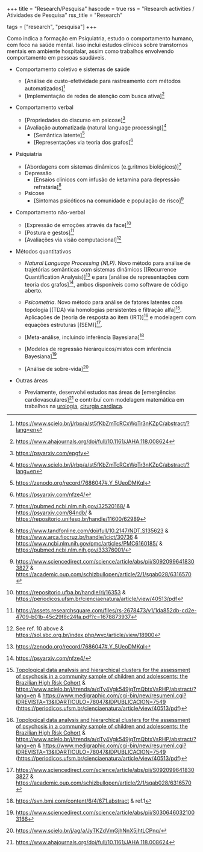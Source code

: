 +++
title = "Research/Pesquisa"
hascode = true
rss = "Research activities / Atividades de Pesquisa"
rss_title = "Research"

tags = ["research", "pesquisa"]
+++

Como indica a formação em Psiquiatria, estudo o comportamento humano, com foco na saúde mental. Isso inclui estudos clínicos sobre transtornos mentais em ambiente hospitalar, assim como trabalhos envolvendo comportamento em pessoas saudáveis. 

* Comportamento coletivo e sistemas de saúde
    * [Análise de custo-efetividade para rastreamento com métodos automatizados][^1]  
    * [Implementação de redes de atenção com busca ativa][^2]  

* Comportamento verbal
    * [Propriedades do discurso em psicose][^3]  
    * [Avaliação automatizada (natural language processing)][^1]  
        * [Semântica latente][^4]  
        * [Representações via teoria dos grafos][^5]  

* Psiquiatria
    * [Abordagens com sistemas dinâmicos (e.g.ritmos biológicos)][^6]  
    * Depressão
        * [Ensaios clínicos com infusão de ketamina para depressão refratária][^7]  
    * Psicose
        * [Sintomas psicóticos na comunidade e população de risco][^8]

* Comportamento não-verbal  
    * [Expressão de emoções através da face][^9]  
    * [Postura e gestos][^10]
    * [Avaliações via visão computacional][^11]
    

* Métodos quantitativos

    * *Natural Language Processing (NLP)*. Novo método para análise de trajetórias semânticas com sistemas dinâmicos [(Recurrence Quantification Analysis)][^4] e para [análise de representações com teoria dos grafos][^5], ambos disponíveis como software de código aberto.  
    * *Psicometria*. Novo método para análise de fatores latentes com topologia [(TDA) via homologias persistentes e filtração alfa][^12]. Aplicações de [teoria de resposta ao item (IRT)][^12] e modelagem com equações estruturas [(SEM)][^8].  

    * [Meta-análise, incluindo inferência Bayesiana][^13]  
    * [Modelos de regressão hierárquicos/mistos com inferência Bayesiana][^14]  
    * [Análise de sobre-vida][^15]

  
* Outras áreas
    * Previamente, desenvolvi estudos nas áreas de [emergências cardiovasculares][^2] e contribuí com modelagem matemática em trabalhos na [urologia](https://www.scielo.br/j/ibju/a/Y56pX8GsL3YFJjnz4CXsFgx/?lang=en&format=html), [cirurgia cardíaca](https://www.scielo.br/j/ijcs/a/stQNHVC7RDv6ShJJXGbhCTJ/?format=html&lang=en).


[^1]: https://www.scielo.br/j/rbp/a/st5fKbZmTcRCxWqTr3nKZpC/abstract/?lang=en  
[^2]: https://www.ahajournals.org/doi/full/10.1161/JAHA.118.008624  
[^3]: https://psyarxiv.com/epgfy  
[^4]: https://zenodo.org/record/7686047#.Y_5UeoDMKqI  
[^5]: https://psyarxiv.com/nfze4/  
[^6]: https://pubmed.ncbi.nlm.nih.gov/32520168/ & https://psyarxiv.com/84ndb/ & https://repositorio.unifesp.br/handle/11600/62989  
[^7]: https://www.tandfonline.com/doi/full/10.2147/NDT.S135623 & https://www.arca.fiocruz.br/handle/icict/30736 & https://www.ncbi.nlm.nih.gov/pmc/articles/PMC6160185/ & https://pubmed.ncbi.nlm.nih.gov/33376001/  
[^8]: https://www.sciencedirect.com/science/article/abs/pii/S0920996418303827 & https://academic.oup.com/schizbullopen/article/2/1/sgab028/6316570  
[^9]: https://repositorio.ufba.br/handle/ri/16353 &  https://periodicos.ufsm.br/cienciaenatura/article/view/40513/pdf  
[^10]: https://assets.researchsquare.com/files/rs-2678473/v1/1da852db-cd2e-4709-b01b-45c29f8c24fa.pdf?c=1678873937  
[^11]: See ref. 10 above & https://sol.sbc.org.br/index.php/wvc/article/view/18900  
[^12]: [Topological data analysis and hierarchical clusters for the assessment of psychosis in a community sample of children and adolescents: the Brazilian High Risk Cohort](https://psyarxiv.com/gy2jq/) & https://www.scielo.br/j/trends/a/dTy4Vgk549jgTmQbtxVsRHP/abstract/?lang=en & https://www.medigraphic.com/cgi-bin/new/resumenI.cgi?IDREVISTA=13&IDARTICULO=78047&IDPUBLICACION=7549    
     (https://periodicos.ufsm.br/cienciaenatura/article/view/40513/pdf)  
[^13]: https://svn.bmj.com/content/6/4/671.abstract & ref.1  
[^14]: https://www.sciencedirect.com/science/article/abs/pii/S0306460321003166  
[^15]: https://www.scielo.br/j/ag/a/JyTKZdVmGjhNnX5jhtLCPnq/  